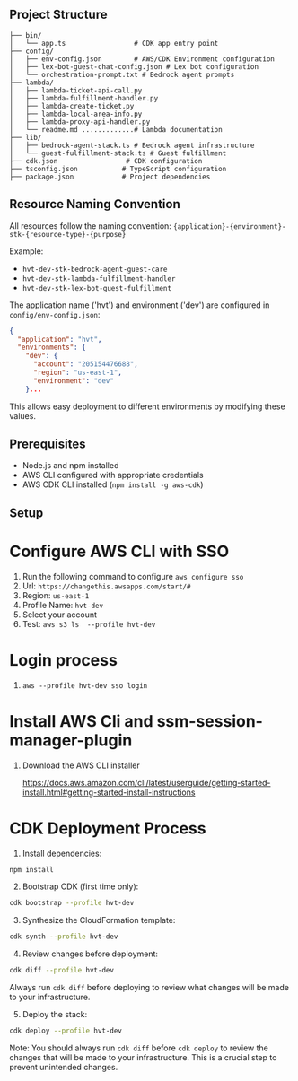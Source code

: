 ## Project Structure

```
├── bin/
│   └── app.ts                 # CDK app entry point
├── config/
│   ├── env-config.json        # AWS/CDK Environment configuration
│   ├── lex-bot-guest-chat-config.json # Lex bot configuration
│   └── orchestration-prompt.txt # Bedrock agent prompts
├── lambda/
│   ├── lambda-ticket-api-call.py
│   ├── lambda-fulfillment-handler.py
│   ├── lambda-create-ticket.py
│   ├── lambda-local-area-info.py
│   ├── lambda-proxy-api-handler.py
│   └── readme.md .............# Lambda documentation
├── lib/
│   ├── bedrock-agent-stack.ts # Bedrock agent infrastructure
│   └── guest-fulfillment-stack.ts # Guest fulfillment 
├── cdk.json                 # CDK configuration
├── tsconfig.json           # TypeScript configuration
├── package.json            # Project dependencies
```

## Resource Naming Convention

All resources follow the naming convention:
`{application}-{environment}-stk-{resource-type}-{purpose}`

Example:
- `hvt-dev-stk-bedrock-agent-guest-care`
- `hvt-dev-stk-lambda-fulfillment-handler`
- `hvt-dev-stk-lex-bot-guest-fulfillment`

The application name ('hvt') and environment ('dev') are configured in `config/env-config.json`:
```json
{
  "application": "hvt",
  "environments": {
    "dev": {
      "account": "205154476688",
      "region": "us-east-1",
      "environment": "dev"
    }...
```
This allows easy deployment to different environments by modifying these values.

## Prerequisites

- Node.js and npm installed
- AWS CLI configured with appropriate credentials
- AWS CDK CLI installed (`npm install -g aws-cdk`)

## Setup

# Configure AWS CLI with SSO

1. Run the following command to configure `aws configure sso`
2. Url: `https://changethis.awsapps.com/start/#`
3. Region: `us-east-1`
4. Profile Name: `hvt-dev`
5. Select your account
6. Test: `aws s3 ls  --profile hvt-dev`

# Login process

1. `aws --profile hvt-dev sso login`

# Install AWS Cli and ssm-session-manager-plugin

1. Download the AWS CLI installer

    https://docs.aws.amazon.com/cli/latest/userguide/getting-started-install.html#getting-started-install-instructions

# CDK Deployment Process

1. Install dependencies:
```bash
npm install
```

2. Bootstrap CDK (first time only):
```bash
cdk bootstrap --profile hvt-dev
```

3. Synthesize the CloudFormation template:
```bash
cdk synth --profile hvt-dev
```

4. Review changes before deployment:
```bash
cdk diff --profile hvt-dev
```
Always run `cdk diff` before deploying to review what changes will be made to your infrastructure.

5. Deploy the stack:
```bash
cdk deploy --profile hvt-dev
```

Note: You should always run `cdk diff` before `cdk deploy` to review the changes that will be made to your infrastructure. This is a crucial step to prevent unintended changes.